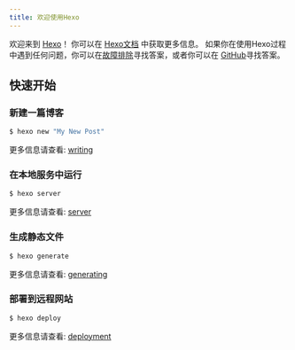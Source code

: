 ```yaml
---
title: 欢迎使用Hexo
---
```

欢迎来到 [Hexo](https://hexo.io/)！ 你可以在 [Hexo文档](https://hexo.io/docs/) 中获取更多信息。 如果你在使用Hexo过程中遇到任何问题，你可以在[故障排除](https://hexo.io/docs/troubleshooting.html)寻找答案，或者你可以在 [GitHub](https://github.com/hexojs/hexo/issues)寻找答案。

## 快速开始

### 新建一篇博客

``` bash
$ hexo new "My New Post"
```

更多信息请查看: [writing](https://hexo.io/docs/writing.html)

### 在本地服务中运行

``` bash
$ hexo server
```

更多信息请查看: [server](https://hexo.io/docs/server.html)

### 生成静态文件

``` bash
$ hexo generate
```

更多信息请查看: [generating](https://hexo.io/docs/generating.html)

### 部署到远程网站

``` bash
$ hexo deploy
```

更多信息请查看: [deployment](https://hexo.io/docs/deployment.html)
